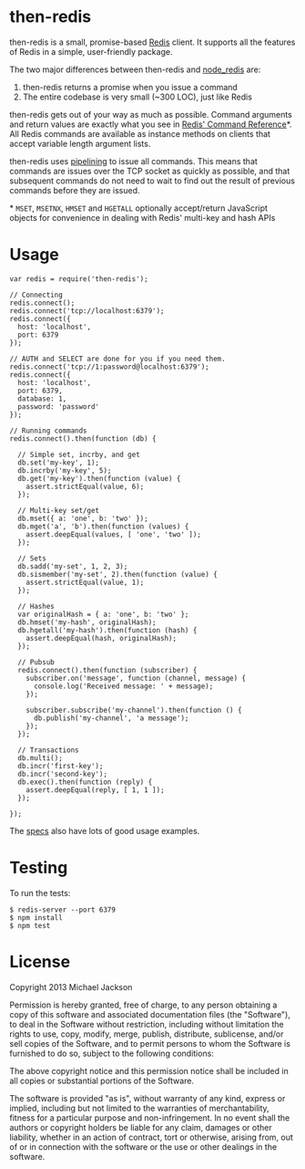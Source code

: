then-redis
==========

then-redis is a small, promise-based [Redis](http://redis.io) client. It supports all the features of Redis in a simple, user-friendly package.

The two major differences between then-redis and [node_redis](https://github.com/mranney/node_redis) are:

  1. then-redis returns a promise when you issue a command
  2. The entire codebase is very small (~300 LOC), just like Redis

then-redis gets out of your way as much as possible. Command arguments and return values are exactly what you see in [Redis' Command Reference](http://redis.io/commands)*. All Redis commands are available as instance methods on clients that accept variable length argument lists.

then-redis uses [pipelining](http://redis.io/topics/pipelining) to issue all commands. This means that commands are issues over the TCP socket as quickly as possible, and that subsequent commands do not need to wait to find out the result of previous commands before they are issued.

\* `MSET`, `MSETNX`, `HMSET` and `HGETALL` optionally accept/return JavaScript objects for convenience in dealing with Redis' multi-key and hash APIs

Usage
=====

    var redis = require('then-redis');

    // Connecting
    redis.connect();
    redis.connect('tcp://localhost:6379');
    redis.connect({
      host: 'localhost',
      port: 6379
    });

    // AUTH and SELECT are done for you if you need them.
    redis.connect('tcp://1:password@localhost:6379');
    redis.connect({
      host: 'localhost',
      port: 6379,
      database: 1,
      password: 'password'
    });

    // Running commands
    redis.connect().then(function (db) {

      // Simple set, incrby, and get
      db.set('my-key', 1);
      db.incrby('my-key', 5);
      db.get('my-key').then(function (value) {
        assert.strictEqual(value, 6);
      });

      // Multi-key set/get
      db.mset({ a: 'one', b: 'two' });
      db.mget('a', 'b').then(function (values) {
        assert.deepEqual(values, [ 'one', 'two' ]);
      });

      // Sets
      db.sadd('my-set', 1, 2, 3);
      db.sismember('my-set', 2).then(function (value) {
        assert.strictEqual(value, 1);
      });

      // Hashes
      var originalHash = { a: 'one', b: 'two' };
      db.hmset('my-hash', originalHash);
      db.hgetall('my-hash').then(function (hash) {
        assert.deepEqual(hash, originalHash);
      });

      // Pubsub
      redis.connect().then(function (subscriber) {
        subscriber.on('message', function (channel, message) {
          console.log('Received message: ' + message);
        });

        subscriber.subscribe('my-channel').then(function () {
          db.publish('my-channel', 'a message');
        });
      });

      // Transactions
      db.multi();
      db.incr('first-key');
      db.incr('second-key');
      db.exec().then(function (reply) {
        assert.deepEqual(reply, [ 1, 1 ]);
      });

    });

The [specs](https://github.com/mjijackson/then-redis/tree/master/spec) also have lots of good usage examples.

Testing
=======

To run the tests:

    $ redis-server --port 6379
    $ npm install
    $ npm test

License
=======

Copyright 2013 Michael Jackson

Permission is hereby granted, free of charge, to any person obtaining a copy of this software and associated documentation files (the "Software"), to deal in the Software without restriction, including without limitation the rights to use, copy, modify, merge, publish, distribute, sublicense, and/or sell copies of the Software, and to permit persons to whom the Software is furnished to do so, subject to the following conditions:

The above copyright notice and this permission notice shall be included in all copies or substantial portions of the Software.

The software is provided "as is", without warranty of any kind, express or implied, including but not limited to the warranties of merchantability, fitness for a particular purpose and non-infringement. In no event shall the authors or copyright holders be liable for any claim, damages or other liability, whether in an action of contract, tort or otherwise, arising from, out of or in connection with the software or the use or other dealings in the software.
